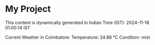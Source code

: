 # My Project

This content is dynamically generated in Indian Time (IST): 2024-11-18 01:00:14 IST


Current Weather in Coimbatore:
Temperature: 24.88 °C
Condition: mist
